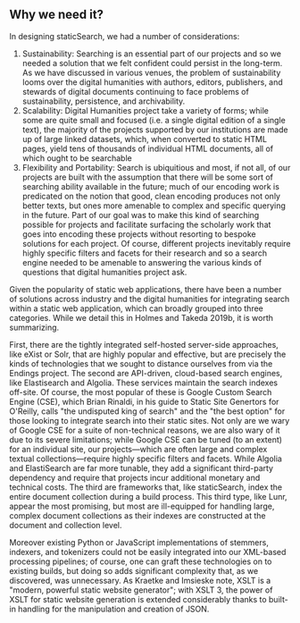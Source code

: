 ## Why we need it?

In designing staticSearch, we had a number of considerations:

1. Sustainability: Searching is an essential part of our projects and so we needed a solution that we felt confident could persist in the long-term. As we have discussed in various venues, the problem of sustainability looms over the digital humanities with authors, editors, publishers, and stewards of digital documents continuing to face problems of sustainability, persistence, and archivability. 
2. Scalability: Digital Humanities project take a variety of forms; while some are quite small and focused (i.e. a single digital edition of a single text), the majority of the projects supported by our institutions are made up of large linked datasets, which, when converted to static HTML pages, yield tens of thousands of individual HTML documents, all of which ought to be searchable
3. Flexibility and Portability: Search is ubiquitious and most, if not all, of our projects are built with the assumption that there will be some sort of searching ability available in the future; much of our encoding work is predicated on the notion that good, clean encoding produces not only better texts, but ones more amenable to complex and specific querying in the future. Part of our goal was to make this kind of searching possible for projects and facilitate surfacing the scholarly work that goes into encoding these projects without resorting to bespoke solutions for each project. Of course, different projects inevitably require highly specific filters and facets for their research and so a search engine needed to be amenable to answering the various kinds of questions that digital humanities project ask.

Given the popularity of static web applications, there have been a number of solutions across industry and the digital humanities for integrating search within a static web application, which can broadly grouped into three categories. While we detail this in Holmes and Takeda 2019b, it is worth summarizing.

First, there are the tightly integrated self-hosted server-side approaches, like eXist or Solr, that are highly popular and effective, but are precisely the kinds of technologies that we sought to distance ourselves from via the Endings project. The second are API-driven, cloud-based search engines, like Elastisearch and Algolia. These services maintain the search indexes off-site. Of course, the most popular of these is Google Custom Search Engine (CSE), which Brian Rinaldi, in his guide to Static Site Genertors for O'Reilly, calls  "the undisputed king of search" and the "the best option" for those looking to integrate search into their static sites. Not only are we wary of Google CSE for a suite of non-technical reasons, we are also wary of it due to its severe limitations; while Google CSE can be tuned (to an extent) for an individual site, our projects—which are often large and complex textual collections—require highly specific filters and facets. While Algolia and ElastiSearch are far more tunable, they add a significant third-party dependency and require that projects incur additional monetary and technical costs. The third are frameworks that, like staticSearch, index the entire document collection during a build process. This third type, like Lunr, appear the most promising, but most are ill-equipped for handling large, complex document collections as their indexes are constructed at the document and collection level. 

Moreover existing Python or JavaScript implementations of stemmers, indexers, and tokenizers could not be easily integrated into our XML-based processing pipelines; of course, one can graft these technologies on to existing builds, but doing so adds significant complexity that, as we discovered, was unnecessary.   As Kraetke and Imsieske note, XSLT is a "modern, powerful static website generator"; with XSLT 3, the power of XSLT for static website generation is extended considerably thanks to built-in handling for the manipulation and creation of JSON.

